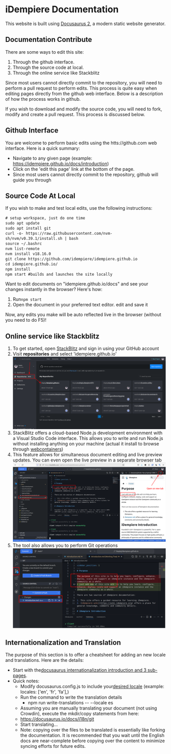 # iDempiere Documentation

This website is built using [Docusaurus 2](https://docusaurus.io/), a modern static website generator.

## Documentation Contribute

There are some ways to edit this site:

1. Through the github interface.
2. Through the source code at local.
3. Through the online service like Stackblitz

Since most users cannot directly commit to the repository, you will need to perform a pull request to perform edits. This process is quite easy when editing pages directly from the github web interface. Below is a description of how the process works in github.

If you wish to download and modify the source code, you will need to fork, modify and create a pull request. This process is discussed below.

## Github Interface

You are welcome to perform basic edits using the htts://github.com web interface. Here is a quick summary:

- Navigate to any given page (example: https://idempiere.github.io/docs/introduction)
- Click on the 'edit this page' link at the bottom of the page.
- Since most users cannot directly commit to the repository, github will guide you through

## Source Code At Local

If you wish to make and test local edits, use the following instructions:

```shell
# setup workspace, just do one time
sudo apt update
sudo apt install git
curl -o- https://raw.githubusercontent.com/nvm-sh/nvm/v0.39.1/install.sh | bash
source ~/.bashrc
nvm list-remote
nvm install v18.16.0
git clone https://github.com/idempiere/idempiere.github.io
cd idempiere.github.io/
npm install
npm start #builds and launches the site locally
```

Want to edit documents on "idempiere.github.io/docs" and see your changes instantly in the browser? Here's how:

1. Run``npm start``
2. Open the document in your preferred text editor. edit and save it

Now, any edits you make will be auto reflected live in the browser (without you need to do F5)!

## Online service like Stackblitz

1. To get started, open [StackBlitz](https://stackblitz.com/) and sign in using your GitHub account
2. Visit **repositories** and select 'idempiere.github.io'
   ![stackblitz-loadGithubRespository](static/readme/stackblitz-loadGithubRespository.png)
3. StackBlitz offers a cloud-based Node.js development environment with a Visual Studio Code interface. This allows you to write and run Node.js without installing anything on your machine (actual it install to browse through [webcontainers](https://blog.stackblitz.com/posts/introducing-webcontainers/))
4. This feature allows for simultaneous document editing and live preview updates. You can even open the live preview in a separate browser tab
   ![](static/readme/stackblitz-editor.png)
5. The tool also allows you to perform Git operations
   ![](static/readme/stackblitz-githubAction.png)

## Internationalization and Translation

The purpose of this section is to offer a cheatsheet for adding an new locale and translations. Here are the details:

- Start with the[docusaurus internationalization introduction and 3 sub-pages](https://docusaurus.io/docs/i18n/introduction).
- Quick notes:
  - Modify docusaurus.config.js to include your[desired locale](https://saimana.com/list-of-country-locale-code/) (example: locales: ['en', 'fr', 'fa'],)
  - Run the command to write the translation details
    - npm run write-translations -- --locale es
  - Assuming you are manually translating your document (not using Crowdin), execute the mkdir/copy statements from here:
  - https://docusaurus.io/docs/i18n/git
  - Start translating...
  - Note: copying over the files to be translated is essentially like forking the documentation. It is recommended that you wait until the English docs are near-complete before copying over the content to minimize syncing efforts for future edits.

